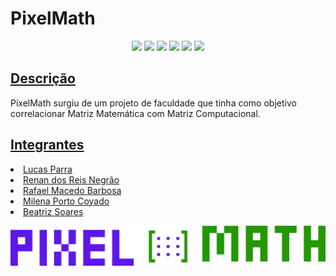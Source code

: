 # PixelMath

<p align="center">
  <img src="https://img.shields.io/static/v1?label=&message=Java%20Script&color=blue&style=for-the-badge&logo=javascript"/>
  <img src="https://img.shields.io/static/v1?label=&message=Bootstrap&color=lightgreen&style=for-the-badge&logo=bootstrap"/>
  <img src="https://img.shields.io/static/v1?label=&message=HTML%205&color=purple&style=for-the-badge&logo=html5"/>
  <img src="https://img.shields.io/static/v1?label=&message=CSS%203&color=darkgreen&style=for-the-badge&logo=CSS3"/>
  <img src="https://img.shields.io/static/v1?label=&message=Vercel&color=black&style=for-the-badge&logo=vercel"/>
 <img src="http://img.shields.io/static/v1?label=STATUS&message=completed&color=darkgreen&style=for-the-badge"/>
</p>

## [Descrição](#project-description)
 PixelMath surgiu de um projeto de faculdade que tinha como objetivo correlacionar Matriz Matemática com Matriz Computacional.

## [Integrantes](#contributors)
<li><a href="https://www.linkedin.com/in/lucasparra2003/"> Lucas Parra</a></li>
<li><a href="https://www.linkedin.com/in/renan-dos-reis-negrão-96b556241/">Renan dos Reis Negrão</a> </li>
<li><a href="https://www.linkedin.com/in/">Rafael Macedo Barbosa</a> </li>
<li><a href="https://www.linkedin.com/in/milenaporto/">Milena Porto Coyado</a> </li>
<li><a href="https://www.linkedin.com/in/">Beatriz Soares</a> </li>

![image](./assets/images/logo-extended.png) 
